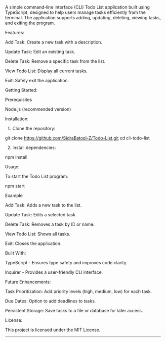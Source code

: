 A simple command-line interface (CLI) Todo List application built using TypeScript, designed to help users manage tasks efficiently from the terminal. The application supports adding, updating, deleting, viewing tasks, and exiting the program.

Features:

Add Task: Create a new task with a description.

Update Task: Edit an existing task.

Delete Task: Remove a specific task from the list.

View Todo List: Display all current tasks.

Exit: Safely exit the application.


Getting Started:

Prerequisites

Node.js (recommended version)


Installation:

1. Clone the repository:

git clone https://github.com/SidraBatool-Z/Todo-List.git
cd cli-todo-list


2. Install dependencies:

npm install



Usage:

To start the Todo List program:

npm start

Example

Add Task: Adds a new task to the list.

Update Task: Edits a selected task.

Delete Task: Removes a task by ID or name.

View Todo List: Shows all tasks.

Exit: Closes the application.


Built With:

TypeScript - Ensures type safety and improves code clarity.

Inquirer - Provides a user-friendly CLI interface.


Future Enhancements:

Task Prioritization: Add priority levels (high, medium, low) for each task.

Due Dates: Option to add deadlines to tasks.

Persistent Storage: Save tasks to a file or database for later access.


License:

This project is licensed under the MIT License.


---

